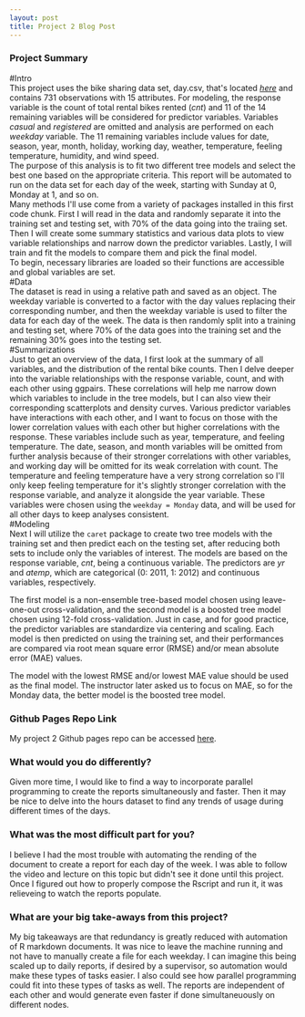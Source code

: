 ```yaml
---
layout: post
title: Project 2 Blog Post
---
```


### Project Summary  
#Intro  
This project uses the bike sharing data set, day.csv, that's located *[here](https://archive.ics.uci.edu/ml/datasets/Bike+Sharing+Dataset)* and contains 731 observations with 15 attributes. For modeling, the response variable is the count of total rental bikes rented (*cnt*) and 11 of the 14 remaining variables will be considered for predictor variables. Variables *casual* and *registered* are omitted and analysis are performed on each *weekday* variable. The 11 remaining variables include values for date, season, year, month, holiday, working day, weather, temperature, feeling temperature, humidity, and wind speed.  
The purpose of this analysis is to fit two different tree models and select the best one based on the appropriate criteria. This report will be automated to run on the data set for each day of the week, starting with Sunday at 0, Monday at 1, and so on.  
Many methods I'll use come from a variety of packages installed in this first code chunk. First I will read in the data and randomly separate it into the training set and testing set, with 70% of the data going into the traiing set. Then I will create some summary statistics and various data plots to view variable relationships and narrow down the predictor variables. Lastly, I will train and fit the models to compare them and pick the final model.  
To begin, necessary libraries are loaded so their functions are accessible and global variables are set.  
#Data  
The dataset is read in using a relative path and saved as an object. The weekday variable is converted to a factor with the day values replacing their corresponding number, and then the weekday variable is used to filter the data for each day of the week. The data is then randomly split into a training and testing set, where 70% of the data goes into the training set and the remaining 30% goes into the testing set.  
#Summarizations  
Just to get an overview of the data, I first look at the summary of all variables, and the distribution of the rental bike counts. Then I delve deeper into the variable relationships with the response variable, count, and with each other using ggpairs. These correlations will help me narrow down which variables to include in the tree models, but I can also view their corresponding scatterplots and density curves.
Various predictor variables have interactions with each other, and I want to focus on those with the lower correlation values with each other but higher correlations with the response. These variables include such as year, temperature, and feeling temperature. The date, season, and month variables will be omitted from further analysis because of their stronger correlations with other variables, and working day will be omitted for its weak correlation with count. The temperature and feeling temperature have a very strong correlation so I'll only keep feeling temperature for it's slightly stronger correlation with the response variable, and analyze it alongside the year variable. These variables were chosen using the `weekday = Monday` data, and will be used for all other days to keep analyses consistent.  
#Modeling  
Next I will utilize the `caret` package to create two tree models with the training set and then predict each on the testing set, after reducing both sets to include only the variables of interest. The models are based on the response variable, *cnt*, being a continuous variable. The predictors are *yr* and *atemp*, which are categorical (0: 2011, 1: 2012) and continuous variables, respectively.  

The first model is a non-ensemble tree-based model chosen using leave-one-out cross-validation, and the second model is a boosted tree model chosen using 12-fold cross-validation. Just in case, and for good practice, the predictor variables are standardize via centering and scaling. Each model is then predicted on using the training set, and their performances are compared via root mean square error (RMSE) and/or mean absolute error (MAE) values.

The model with the lowest RMSE and/or lowest MAE value should be used as the final model. The instructor later asked us to focus on MAE, so for the Monday data, the better model is the boosted tree model.

### Github Pages Repo Link  
My project 2 Github pages repo can be accessed [here](https://github.com/kmlopez12/ST558-Project2).

### What would you do differently?  
Given more time, I would like to find a way to incorporate parallel programming to create the reports simultaneously and faster. Then it may be nice to delve into the hours dataset to find any trends of usage during different times of the days.

### What was the most difficult part for you?  
I believe I had the most trouble with automating the rending of the document to create a report for each day of the week. I was able to follow the video and lecture on this topic but didn't see it done until this project. Once I figured out how to properly compose the Rscript and run it, it was relieveing to watch the reports populate.

### What are your big take-aways from this project?  
My big takeaways are that redundancy is greatly reduced with automation of R markdown documents. It was nice to leave the machine running and not have to manually create a file for each weekday. I can imagine this being scaled up to daily reports, if desired by a supervisor, so automation would make these types of tasks easier. I also could see how parallel programming could fit into these types of tasks as well. The reports are independent of each other and would generate even faster if done simultaneuously on different nodes.
